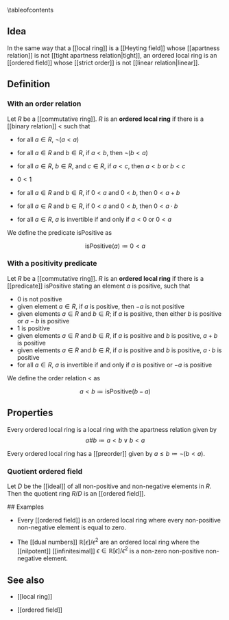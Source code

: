 \tableofcontents

## Idea

In the same way that a [[local ring]] is a [[Heyting field]] whose [[apartness relation]] is not [[tight apartness relation|tight]], an ordered local ring is an [[ordered field]] whose [[strict order]] is not [[linear relation|linear]]. 

## Definition

### With an order relation

Let $R$ be a [[commutative ring]]. $R$ is an **ordered local ring** if there is a [[binary relation]] $\lt$ such that 

* for all $a \in R$, $\neg(a \lt a)$ 

* for all $a \in R$ and $b \in R$, if $a \lt b$, then $\neg(b \lt a)$

* for all $a \in R$, $b \in R$, and $c \in R$, if $a \lt c$, then $a \lt b$ or $b \lt c$

* $0 \lt 1$

* for all $a \in R$ and $b \in R$, if $0 \lt a$ and $0 \lt b$, then $0 \lt a + b$

* for all $a \in R$ and $b \in R$, if $0 \lt a$ and $0 \lt b$, then $0 \lt a \cdot b$

* for all $a \in R$, $a$ is invertible if and only if $a \lt 0$ or $0 \lt a$

We define the predicate $\mathrm{isPositive}$ as 

$$\mathrm{isPositive}(a) \coloneqq 0 \lt a$$

### With a positivity predicate

Let $R$ be a [[commutative ring]]. $R$ is an **ordered local ring** if there is a [[predicate]] $\mathrm{isPositive}$ stating an element $a$ is positive, such that 

* 0 is not positive
* given element $a \in R$, if $a$ is positive, then $-a$ is not positive
* given elements $a \in R$ and $b \in R$; if $a$ is positive, then either $b$ is positive or $a - b$ is positive
* 1 is positive
* given elements $a \in R$ and $b \in R$, if $a$ is positive and $b$ is positive, $a + b$ is positive
* given elements $a \in R$ and $b \in R$, if $a$ is positive and $b$ is positive, $a \cdot b$ is positive
* for all $a \in R$, $a$ is invertible if and only if $a$ is positive or $-a$ is positive

We define the order relation $\lt$ as 

$$a \lt b \coloneqq \mathrm{isPositive}(b - a)$$

## Properties

Every ordered local ring is a local ring with the apartness relation given by 
$$a \# b \coloneqq a \lt b \vee b \lt a$$ 

Every ordered local ring has a [[preorder]] given by $a \leq b \coloneqq \neg (b \lt a)$. 

### Quotient ordered field

Let $D$ be the [[ideal]] of all non-positive and non-negative elements in $R$. Then the quotient ring $R/D$ is an [[ordered field]]. 

## Examples

* Every [[ordered field]] is an ordered local ring where every non-positive non-negative element is equal to zero. 

* The [[dual numbers]] $\mathbb{R}[\epsilon]/\epsilon^2$ are an ordered local ring where the [[nilpotent]] [[infinitesimal]] $\epsilon \in \mathbb{R}[\epsilon]/\epsilon^2$ is a non-zero non-positive non-negative element. 

## See also

* [[local ring]]

* [[ordered field]]